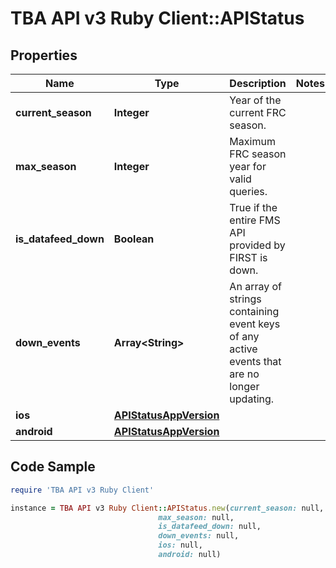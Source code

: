 # TBA API v3 Ruby Client::APIStatus

## Properties

Name | Type | Description | Notes
------------ | ------------- | ------------- | -------------
**current_season** | **Integer** | Year of the current FRC season. | 
**max_season** | **Integer** | Maximum FRC season year for valid queries. | 
**is_datafeed_down** | **Boolean** | True if the entire FMS API provided by FIRST is down. | 
**down_events** | **Array&lt;String&gt;** | An array of strings containing event keys of any active events that are no longer updating. | 
**ios** | [**APIStatusAppVersion**](APIStatusAppVersion.md) |  | 
**android** | [**APIStatusAppVersion**](APIStatusAppVersion.md) |  | 

## Code Sample

```ruby
require 'TBA API v3 Ruby Client'

instance = TBA API v3 Ruby Client::APIStatus.new(current_season: null,
                                 max_season: null,
                                 is_datafeed_down: null,
                                 down_events: null,
                                 ios: null,
                                 android: null)
```



